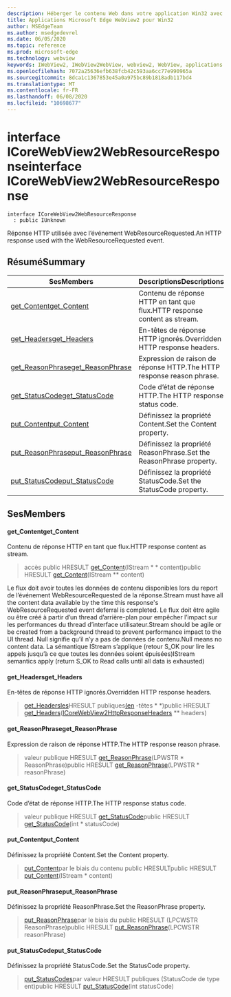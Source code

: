 ```yaml
---
description: Héberger le contenu Web dans votre application Win32 avec le contrôle Microsoft Edge WebView2
title: Applications Microsoft Edge WebView2 pour Win32
author: MSEdgeTeam
ms.author: msedgedevrel
ms.date: 06/05/2020
ms.topic: reference
ms.prod: microsoft-edge
ms.technology: webview
keywords: IWebView2, IWebView2WebView, webview2, WebView, applications Win32, Win32, Edge, ICoreWebView2, ICoreWebView2Controller, contrôle de navigateur, html Edge
ms.openlocfilehash: 7072a25636efb638fcb42c593aa6cc77e990965a
ms.sourcegitcommit: 8dca1c1367853e45a0a975bc89b1818adb117bd4
ms.translationtype: MT
ms.contentlocale: fr-FR
ms.lasthandoff: 06/08/2020
ms.locfileid: "10698677"
---
```

# <span data-ttu-id="0c736-104">interface ICoreWebView2WebResourceResponse</span><span class="sxs-lookup"><span data-stu-id="0c736-104">interface ICoreWebView2WebResourceResponse</span></span> 

```
interface ICoreWebView2WebResourceResponse
  : public IUnknown
```

<span data-ttu-id="0c736-105">Réponse HTTP utilisée avec l’événement WebResourceRequested.</span><span class="sxs-lookup"><span data-stu-id="0c736-105">An HTTP response used with the WebResourceRequested event.</span></span>

## <span data-ttu-id="0c736-106">Résumé</span><span class="sxs-lookup"><span data-stu-id="0c736-106">Summary</span></span>

 <span data-ttu-id="0c736-107">Ses</span><span class="sxs-lookup"><span data-stu-id="0c736-107">Members</span></span>                        | <span data-ttu-id="0c736-108">Descriptions</span><span class="sxs-lookup"><span data-stu-id="0c736-108">Descriptions</span></span>
--------------------------------|---------------------------------------------
[<span data-ttu-id="0c736-109">get_Content</span><span class="sxs-lookup"><span data-stu-id="0c736-109">get_Content</span></span>](#get_content) | <span data-ttu-id="0c736-110">Contenu de réponse HTTP en tant que flux.</span><span class="sxs-lookup"><span data-stu-id="0c736-110">HTTP response content as stream.</span></span>
[<span data-ttu-id="0c736-111">get_Headers</span><span class="sxs-lookup"><span data-stu-id="0c736-111">get_Headers</span></span>](#get_headers) | <span data-ttu-id="0c736-112">En-têtes de réponse HTTP ignorés.</span><span class="sxs-lookup"><span data-stu-id="0c736-112">Overridden HTTP response headers.</span></span>
[<span data-ttu-id="0c736-113">get_ReasonPhrase</span><span class="sxs-lookup"><span data-stu-id="0c736-113">get_ReasonPhrase</span></span>](#get_reasonphrase) | <span data-ttu-id="0c736-114">Expression de raison de réponse HTTP.</span><span class="sxs-lookup"><span data-stu-id="0c736-114">The HTTP response reason phrase.</span></span>
[<span data-ttu-id="0c736-115">get_StatusCode</span><span class="sxs-lookup"><span data-stu-id="0c736-115">get_StatusCode</span></span>](#get_statuscode) | <span data-ttu-id="0c736-116">Code d’état de réponse HTTP.</span><span class="sxs-lookup"><span data-stu-id="0c736-116">The HTTP response status code.</span></span>
[<span data-ttu-id="0c736-117">put_Content</span><span class="sxs-lookup"><span data-stu-id="0c736-117">put_Content</span></span>](#put_content) | <span data-ttu-id="0c736-118">Définissez la propriété Content.</span><span class="sxs-lookup"><span data-stu-id="0c736-118">Set the Content property.</span></span>
[<span data-ttu-id="0c736-119">put_ReasonPhrase</span><span class="sxs-lookup"><span data-stu-id="0c736-119">put_ReasonPhrase</span></span>](#put_reasonphrase) | <span data-ttu-id="0c736-120">Définissez la propriété ReasonPhrase.</span><span class="sxs-lookup"><span data-stu-id="0c736-120">Set the ReasonPhrase property.</span></span>
[<span data-ttu-id="0c736-121">put_StatusCode</span><span class="sxs-lookup"><span data-stu-id="0c736-121">put_StatusCode</span></span>](#put_statuscode) | <span data-ttu-id="0c736-122">Définissez la propriété StatusCode.</span><span class="sxs-lookup"><span data-stu-id="0c736-122">Set the StatusCode property.</span></span>

## <span data-ttu-id="0c736-123">Ses</span><span class="sxs-lookup"><span data-stu-id="0c736-123">Members</span></span>

#### <span data-ttu-id="0c736-124">get_Content</span><span class="sxs-lookup"><span data-stu-id="0c736-124">get_Content</span></span> 

<span data-ttu-id="0c736-125">Contenu de réponse HTTP en tant que flux.</span><span class="sxs-lookup"><span data-stu-id="0c736-125">HTTP response content as stream.</span></span>

> <span data-ttu-id="0c736-126">accès public HRESULT [get_Content](#get_content)(IStream \* \* content)</span><span class="sxs-lookup"><span data-stu-id="0c736-126">public HRESULT [get_Content](#get_content)(IStream \*\* content)</span></span>

<span data-ttu-id="0c736-127">Le flux doit avoir toutes les données de contenu disponibles lors du report de l’événement WebResourceRequested de la réponse.</span><span class="sxs-lookup"><span data-stu-id="0c736-127">Stream must have all the content data available by the time this response's WebResourceRequested event deferral is completed.</span></span> <span data-ttu-id="0c736-128">Le flux doit être agile ou être créé à partir d’un thread d’arrière-plan pour empêcher l’impact sur les performances du thread d’interface utilisateur.</span><span class="sxs-lookup"><span data-stu-id="0c736-128">Stream should be agile or be created from a background thread to prevent performance impact to the UI thread.</span></span> <span data-ttu-id="0c736-129">Null signifie qu’il n’y a pas de données de contenu.</span><span class="sxs-lookup"><span data-stu-id="0c736-129">Null means no content data.</span></span> <span data-ttu-id="0c736-130">La sémantique IStream s’applique (retour S_OK pour lire les appels jusqu’à ce que toutes les données soient épuisées)</span><span class="sxs-lookup"><span data-stu-id="0c736-130">IStream semantics apply (return S_OK to Read calls until all data is exhausted)</span></span>

#### <span data-ttu-id="0c736-131">get_Headers</span><span class="sxs-lookup"><span data-stu-id="0c736-131">get_Headers</span></span> 

<span data-ttu-id="0c736-132">En-têtes de réponse HTTP ignorés.</span><span class="sxs-lookup"><span data-stu-id="0c736-132">Overridden HTTP response headers.</span></span>

> <span data-ttu-id="0c736-133">[get_Headersles](#get_headers)HRESULT publiques[(en](icorewebview2httpresponseheaders.md) -têtes \* \*)</span><span class="sxs-lookup"><span data-stu-id="0c736-133">public HRESULT [get_Headers](#get_headers)([ICoreWebView2HttpResponseHeaders](icorewebview2httpresponseheaders.md) \*\* headers)</span></span>

#### <span data-ttu-id="0c736-134">get_ReasonPhrase</span><span class="sxs-lookup"><span data-stu-id="0c736-134">get_ReasonPhrase</span></span> 

<span data-ttu-id="0c736-135">Expression de raison de réponse HTTP.</span><span class="sxs-lookup"><span data-stu-id="0c736-135">The HTTP response reason phrase.</span></span>

> <span data-ttu-id="0c736-136">valeur publique HRESULT [get_ReasonPhrase](#get_reasonphrase)(LPWSTR \* ReasonPhrase)</span><span class="sxs-lookup"><span data-stu-id="0c736-136">public HRESULT [get_ReasonPhrase](#get_reasonphrase)(LPWSTR \* reasonPhrase)</span></span>

#### <span data-ttu-id="0c736-137">get_StatusCode</span><span class="sxs-lookup"><span data-stu-id="0c736-137">get_StatusCode</span></span> 

<span data-ttu-id="0c736-138">Code d’état de réponse HTTP.</span><span class="sxs-lookup"><span data-stu-id="0c736-138">The HTTP response status code.</span></span>

> <span data-ttu-id="0c736-139">valeur publique HRESULT [get_StatusCode](#get_statuscode)</span><span class="sxs-lookup"><span data-stu-id="0c736-139">public HRESULT [get_StatusCode](#get_statuscode)(int \* statusCode)</span></span>

#### <span data-ttu-id="0c736-140">put_Content</span><span class="sxs-lookup"><span data-stu-id="0c736-140">put_Content</span></span> 

<span data-ttu-id="0c736-141">Définissez la propriété Content.</span><span class="sxs-lookup"><span data-stu-id="0c736-141">Set the Content property.</span></span>

> <span data-ttu-id="0c736-142">[put_Content](#put_content)par le biais du contenu public HRESULT</span><span class="sxs-lookup"><span data-stu-id="0c736-142">public HRESULT [put_Content](#put_content)(IStream \* content)</span></span>

#### <span data-ttu-id="0c736-143">put_ReasonPhrase</span><span class="sxs-lookup"><span data-stu-id="0c736-143">put_ReasonPhrase</span></span> 

<span data-ttu-id="0c736-144">Définissez la propriété ReasonPhrase.</span><span class="sxs-lookup"><span data-stu-id="0c736-144">Set the ReasonPhrase property.</span></span>

> <span data-ttu-id="0c736-145">[put_ReasonPhrase](#put_reasonphrase)par le biais du public HRESULT (LPCWSTR ReasonPhrase)</span><span class="sxs-lookup"><span data-stu-id="0c736-145">public HRESULT [put_ReasonPhrase](#put_reasonphrase)(LPCWSTR reasonPhrase)</span></span>

#### <span data-ttu-id="0c736-146">put_StatusCode</span><span class="sxs-lookup"><span data-stu-id="0c736-146">put_StatusCode</span></span> 

<span data-ttu-id="0c736-147">Définissez la propriété StatusCode.</span><span class="sxs-lookup"><span data-stu-id="0c736-147">Set the StatusCode property.</span></span>

> <span data-ttu-id="0c736-148">[put_StatusCodes](#put_statuscode)par valeur HRESULT publiques (StatusCode de type ent)</span><span class="sxs-lookup"><span data-stu-id="0c736-148">public HRESULT [put_StatusCode](#put_statuscode)(int statusCode)</span></span>

